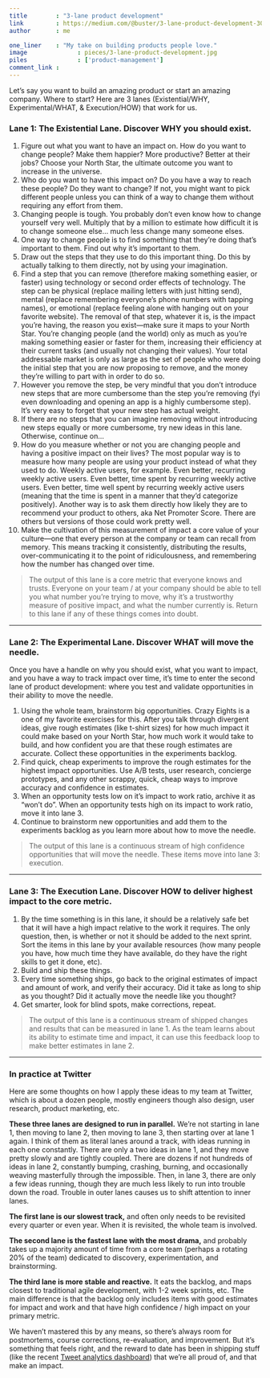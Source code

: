 ```yaml
---
title        : "3-lane product development"
link         : https://medium.com/@buster/3-lane-product-development-30d64d376cd0
author       : me

one_liner    : "My take on building products people love."
image			   : pieces/3-lane-product-development.jpg
piles			   : ['product-management']
comment_link : 
---
```


Let’s say you want to build an amazing product or start an amazing company. Where to start? Here are 3 lanes (Existential/WHY, Experimental/WHAT, & Execution/HOW) that work for us.

### Lane 1: The Existential Lane. Discover WHY you should exist.

1. Figure out what you want to have an impact on. How do you want to change people? Make them happier? More productive? Better at their jobs? Choose your North Star, the ultimate outcome you want to increase in the universe.
2. Who do you want to have this impact on? Do you have a way to reach these people? Do they want to change? If not, you might want to pick different people unless you can think of a way to change them without requiring any effort from them.
3. Changing people is tough. You probably don’t even know how to change yourself very well. Multiply that by a million to estimate how difficult it is to change someone else… much less change many someone elses.
4. One way to change people is to find something that they’re doing that’s important to them. Find out why it’s important to them.
5. Draw out the steps that they use to do this important thing. Do this by actually talking to them directly, not by using your imagination.
6. Find a step that you can remove (therefore making something easier, or faster) using technology or second order effects of technology. The step can be physical (replace mailing letters with just hitting send), mental (replace remembering everyone’s phone numbers with tapping names), or emotional (replace feeling alone with hanging out on your favorite website). The removal of that step, whatever it is, is the impact you’re having, the reason you exist—make sure it maps to your North Star. You’re changing people (and the world) only as much as you’re making something easier or faster for them, increasing their efficiency at their current tasks (and usually not changing their values). Your total addressable market is only as large as the set of people who were doing the initial step that you are now proposing to remove, and the money they’re willing to part with in order to do so.
7. However you remove the step, be very mindful that you don’t introduce new steps that are more cumbersome than the step you’re removing (fyi even downloading and opening an app is a highly cumbersome step). It’s very easy to forget that your new step has actual weight.
8. If there are no steps that you can imagine removing without introducing new steps equally or more cumbersome, try new ideas in this lane. Otherwise, continue on…
9. How do you measure whether or not you are changing people and having a positive impact on their lives? The most popular way is to measure how many people are using your product instead of what they used to do. Weekly active users, for example. Even better, recurring weekly active users. Even better, time spent by recurring weekly active users. Even better, time well spent by recurring weekly active users (meaning that the time is spent in a manner that they’d categorize positively). Another way is to ask them directly how likely they are to recommend your product to others, aka Net Promoter Score. There are others but versions of those could work pretty well.
10. Make the cultivation of this measurement of impact a core value of your culture—one that every person at the company or team can recall from memory. This means tracking it consistently, distributing the results, over-communicating it to the point of ridiculousness, and remembering how the number has changed over time.

> The output of this lane is a core metric that everyone knows and trusts. Everyone on your team / at your company should be able to tell you what number you’re trying to move, why it’s a trustworthy measure of positive impact, and what the number currently is. Return to this lane if any of these things comes into doubt.

----

### Lane 2: The Experimental Lane. Discover WHAT will move the needle.

Once you have a handle on why you should exist, what you want to impact, and you have a way to track impact over time, it’s time to enter the second lane of product development: where you test and validate opportunities in their ability to move the needle.

1. Using the whole team, brainstorm big opportunities. Crazy Eights is a one of my favorite exercises for this. After you talk through divergent ideas, give rough estimates (like t-shirt sizes) for how much impact it could make based on your North Star, how much work it would take to build, and how confident you are that these rough estimates are accurate. Collect these opportunities in the experiments backlog.
2. Find quick, cheap experiments to improve the rough estimates for the highest impact opportunities. Use A/B tests, user research, concierge prototypes, and any other scrappy, quick, cheap ways to improve accuracy and confidence in estimates.
3. When an opportunity tests low on it’s impact to work ratio, archive it as “won’t do”. When an opportunity tests high on its impact to work ratio, move it into lane 3.
4. Continue to brainstorm new opportunities and add them to the experiments backlog as you learn more about how to move the needle.

> The output of this lane is a continuous stream of high confidence opportunities that will move the needle. These items move into lane 3: execution.

----

### Lane 3: The Execution Lane. Discover HOW to deliver highest impact to the core metric.

1. By the time something is in this lane, it should be a relatively safe bet that it will have a high impact relative to the work it requires. The only question, then, is whether or not it should be added to the next sprint. Sort the items in this lane by your available resources (how many people you have, how much time they have available, do they have the right skills to get it done, etc).
2. Build and ship these things.
3. Every time something ships, go back to the original estimates of impact and amount of work, and verify their accuracy. Did it take as long to ship as you thought? Did it actually move the needle like you thought?
4. Get smarter, look for blind spots, make corrections, repeat.

> The output of this lane is a continuous stream of shipped changes and results that can be measured in lane 1. As the team learns about its ability to estimate time and impact, it can use this feedback loop to make better estimates in lane 2.

----

### In practice at Twitter

Here are some thoughts on how I apply these ideas to my team at Twitter, which is about a dozen people, mostly engineers though also design, user research, product marketing, etc.

**These three lanes are designed to run in parallel.** We’re not starting in lane 1, then moving to lane 2, then moving to lane 3, then starting over at lane 1 again. I think of them as literal lanes around a track, with ideas running in each one constantly. There are only a two ideas in lane 1, and they move pretty slowly and are tightly coupled. There are dozens if not hundreds of ideas in lane 2, constantly bumping, crashing, burning, and occasionally weaving masterfully through the impossible. Then, in lane 3, there are only a few ideas running, though they are much less likely to run into trouble down the road. Trouble in outer lanes causes us to shift attention to inner lanes.

**The first lane is our slowest track,** and often only needs to be revisited every quarter or even year. When it is revisited, the whole team is involved.

**The second lane is the fastest lane with the most drama,** and probably takes up a majority amount of time from a core team (perhaps a rotating 20% of the team) dedicated to discovery, experimentation, and brainstorming.

**The third lane is more stable and reactive.** It eats the backlog, and maps closest to traditional agile development, with 1-2 week sprints, etc. The main difference is that the backlog only includes items with good estimates for impact and work and that have high confidence / high impact on your primary metric.

We haven’t mastered this by any means, so there’s always room for postmortems, course corrections, re-evaluation, and improvement. But it’s something that feels right, and the reward to date has been in shipping stuff (like the recent [Tweet analytics dashboard](http://analytics.twitter.com/user/*/tweets)) that we’re all proud of, and that make an impact.
